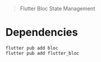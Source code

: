 > Flutter Bloc State Management



# Dependencies

```
flutter pub add bloc
flutter pub add flutter_bloc
```


